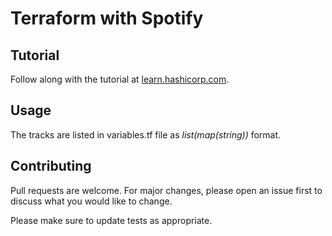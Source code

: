 # Terraform with Spotify

## Tutorial

Follow along with the tutorial at [learn.hashicorp.com](https://learn.hashicorp.com/tutorials/terraform/spotify-playlist).

## Usage

The tracks are listed in variables.tf file as *list(map(string))* format.

## Contributing
Pull requests are welcome. For major changes, please open an issue first to discuss what you would like to change.

Please make sure to update tests as appropriate.
